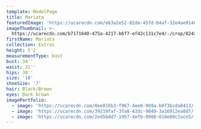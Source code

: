 ```yaml
---
template: ModelPage
title: Mariata
featuredImage: 'https://ucarecdn.com/e63a2e52-82da-45fd-b4af-32e4ae014081/'
imageThumbnail: >-
  https://ucarecdn.com/b7171640-475a-4217-b6f7-ef42c131c7e4/-/crop/824x1230/433,0/-/preview/
firstName: Mariata
collection: Extras
height: 5'2
measurementType: bust
bust: 34''
waist: 31''
hips: 38''
size: '10'
shoeSize: '7'
hair: Black/Brown
eyes: Dark brown
imagePortfolio:
  - image: 'https://ucarecdn.com/0ee016b3-f967-4ee6-969a-b0f3bcda8413/'
  - image: 'https://ucarecdn.com/39219faf-3fa8-42dc-9049-3a16912ea8d7/'
  - image: 'https://ucarecdn.com/2ed5bdd7-1957-4efb-9980-018e89c2ace5/'
---
```


